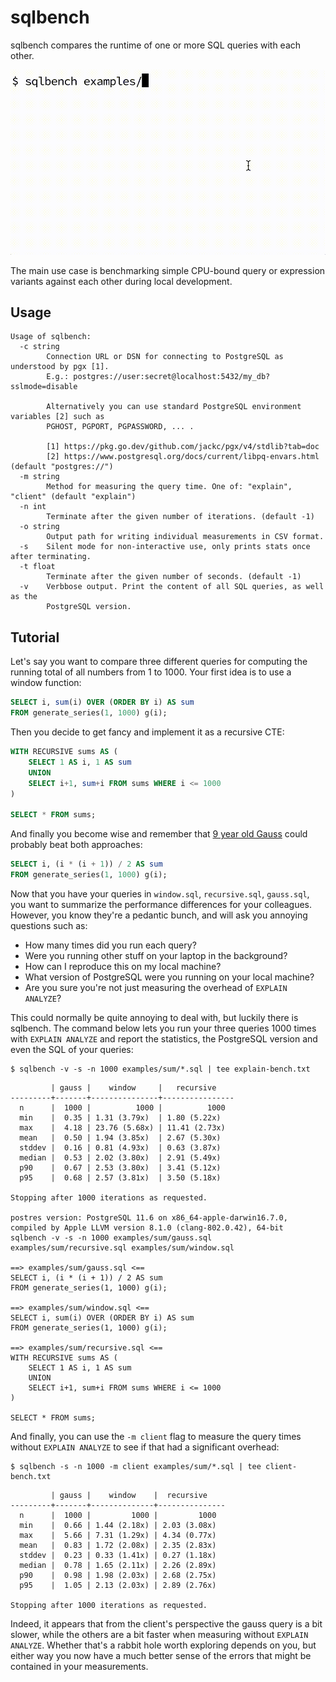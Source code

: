 # sqlbench

sqlbench compares the runtime of one or more SQL queries with each other.

![screen recording](./recording/recording-min.gif)

The main use case is benchmarking simple CPU-bound query or expression variants against each other during local development.

## Usage

```
Usage of sqlbench:
  -c string
    	Connection URL or DSN for connecting to PostgreSQL as understood by pgx [1].
    	E.g.: postgres://user:secret@localhost:5432/my_db?sslmode=disable
    	
    	Alternatively you can use standard PostgreSQL environment variables [2] such as
    	PGHOST, PGPORT, PGPASSWORD, ... .
    	
    	[1] https://pkg.go.dev/github.com/jackc/pgx/v4/stdlib?tab=doc
    	[2] https://www.postgresql.org/docs/current/libpq-envars.html (default "postgres://")
  -m string
    	Method for measuring the query time. One of: "explain", "client" (default "explain")
  -n int
    	Terminate after the given number of iterations. (default -1)
  -o string
    	Output path for writing individual measurements in CSV format.
  -s	Silent mode for non-interactive use, only prints stats once after terminating.
  -t float
    	Terminate after the given number of seconds. (default -1)
  -v	Verbbose output. Print the content of all SQL queries, as well as the
    	PostgreSQL version.
```

## Tutorial

Let's say you want to compare three different queries for computing the running total of all numbers from 1 to 1000. Your first idea is to use a window function:

```sql
SELECT i, sum(i) OVER (ORDER BY i) AS sum
FROM generate_series(1, 1000) g(i);
```

Then you decide to get fancy and implement it as a recursive CTE:

```sql
WITH RECURSIVE sums AS (
	SELECT 1 AS i, 1 AS sum
	UNION
	SELECT i+1, sum+i FROM sums WHERE i <= 1000
)

SELECT * FROM sums;
```

And finally you become wise and remember that [9 year old Gauss](https://www.nctm.org/Publications/Teaching-Children-Mathematics/Blog/The-Story-of-Gauss/) could probably beat both approaches:

```sql
SELECT i, (i * (i + 1)) / 2 AS sum
FROM generate_series(1, 1000) g(i);
```

Now that you have your queries in `window.sql`, `recursive.sql`, `gauss.sql`, you want to summarize the performance differences for your colleagues. However, you know they're a pedantic bunch, and will ask you annoying questions such as:

- How many times did you run each query?
- Were you running other stuff on your laptop in the background?
- How can I reproduce this on my local machine?
- What version of PostgreSQL were you running on your local machine?
- Are you sure you're not just measuring the overhead of `EXPLAIN ANALYZE`?

This could normally be quite annoying to deal with, but luckily there is sqlbench. The command below lets you run your three queries 1000 times with `EXPLAIN ANALYZE` and report the statistics, the PostgreSQL version and even the SQL of your queries:

```
$ sqlbench -v -s -n 1000 examples/sum/*.sql | tee explain-bench.txt
```

```
         | gauss |    window     |   recursive    
---------+-------+---------------+----------------
  n      |  1000 |          1000 |          1000  
  min    |  0.35 | 1.31 (3.79x)  | 1.80 (5.22x)   
  max    |  4.18 | 23.76 (5.68x) | 11.41 (2.73x)  
  mean   |  0.50 | 1.94 (3.85x)  | 2.67 (5.30x)   
  stddev |  0.16 | 0.81 (4.93x)  | 0.63 (3.87x)   
  median |  0.53 | 2.02 (3.80x)  | 2.91 (5.49x)   
  p90    |  0.67 | 2.53 (3.80x)  | 3.41 (5.12x)   
  p95    |  0.68 | 2.57 (3.81x)  | 3.50 (5.18x)   

Stopping after 1000 iterations as requested.

postres version: PostgreSQL 11.6 on x86_64-apple-darwin16.7.0, compiled by Apple LLVM version 8.1.0 (clang-802.0.42), 64-bit
sqlbench -v -s -n 1000 examples/sum/gauss.sql examples/sum/recursive.sql examples/sum/window.sql

==> examples/sum/gauss.sql <==
SELECT i, (i * (i + 1)) / 2 AS sum
FROM generate_series(1, 1000) g(i);

==> examples/sum/window.sql <==
SELECT i, sum(i) OVER (ORDER BY i) AS sum
FROM generate_series(1, 1000) g(i);

==> examples/sum/recursive.sql <==
WITH RECURSIVE sums AS (
	SELECT 1 AS i, 1 AS sum
	UNION
	SELECT i+1, sum+i FROM sums WHERE i <= 1000
)

SELECT * FROM sums;
```

And finally, you can use the `-m client` flag to measure the query times without `EXPLAIN ANALYZE` to see if that had a significant overhead:

```
$ sqlbench -s -n 1000 -m client examples/sum/*.sql | tee client-bench.txt
```

```
         | gauss |    window    |  recursive    
---------+-------+--------------+---------------
  n      |  1000 |         1000 |         1000  
  min    |  0.66 | 1.44 (2.18x) | 2.03 (3.08x)  
  max    |  5.66 | 7.31 (1.29x) | 4.34 (0.77x)  
  mean   |  0.83 | 1.72 (2.08x) | 2.35 (2.83x)  
  stddev |  0.23 | 0.33 (1.41x) | 0.27 (1.18x)  
  median |  0.78 | 1.65 (2.11x) | 2.26 (2.89x)  
  p90    |  0.98 | 1.98 (2.03x) | 2.68 (2.75x)  
  p95    |  1.05 | 2.13 (2.03x) | 2.89 (2.76x)  

Stopping after 1000 iterations as requested.
```

Indeed, it appears that from the client's perspective the gauss query is a bit slower, while the others are a bit faster when measuring without `EXPLAIN ANALYZE`. Whether that's a rabbit hole worth exploring depends on you, but either way you now have a much better sense of the errors that might be contained in your measurements.

